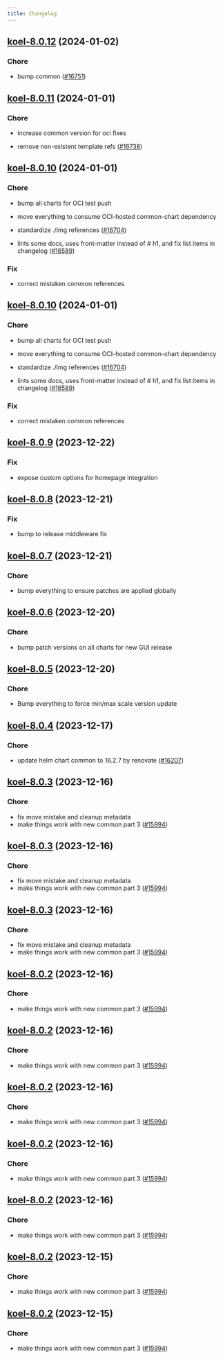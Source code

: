 ```yaml
---
title: Changelog
---
```




## [koel-8.0.12](https://github.com/truecharts/charts/compare/koel-8.0.11...koel-8.0.12) (2024-01-02)

### Chore



- bump common ([#16751](https://github.com/truecharts/charts/issues/16751))


## [koel-8.0.11](https://github.com/truecharts/charts/compare/koel-8.0.10...koel-8.0.11) (2024-01-01)

### Chore



- increase common version for oci fixes

- remove non-existent template refs ([#16738](https://github.com/truecharts/charts/issues/16738))


## [koel-8.0.10](https://github.com/truecharts/charts/compare/koel-8.0.9...koel-8.0.10) (2024-01-01)

### Chore



- bump all charts for OCI test push

- move everything to consume OCI-hosted common-chart dependency

- standardize ./img references ([#16704](https://github.com/truecharts/charts/issues/16704))

- lints some docs, uses front-matter instead of # h1, and fix list items in changelog ([#16589](https://github.com/truecharts/charts/issues/16589))

### Fix



- correct mistaken common references


## [koel-8.0.10](https://github.com/truecharts/charts/compare/koel-8.0.9...koel-8.0.10) (2024-01-01)

### Chore



- bump all charts for OCI test push

- move everything to consume OCI-hosted common-chart dependency

- standardize ./img references ([#16704](https://github.com/truecharts/charts/issues/16704))

- lints some docs, uses front-matter instead of # h1, and fix list items in changelog ([#16589](https://github.com/truecharts/charts/issues/16589))

### Fix



- correct mistaken common references
## [koel-8.0.9](https://github.com/truecharts/charts/compare/koel-8.0.8...koel-8.0.9) (2023-12-22)

### Fix

- expose custom options for homepage integration

## [koel-8.0.8](https://github.com/truecharts/charts/compare/koel-8.0.7...koel-8.0.8) (2023-12-21)

### Fix

- bump to release middleware fix

## [koel-8.0.7](https://github.com/truecharts/charts/compare/koel-8.0.6...koel-8.0.7) (2023-12-21)

### Chore

- bump everything to ensure patches are applied globally

## [koel-8.0.6](https://github.com/truecharts/charts/compare/koel-8.0.5...koel-8.0.6) (2023-12-20)

### Chore

- bump patch versions on all charts for new GUI release

## [koel-8.0.5](https://github.com/truecharts/charts/compare/koel-8.0.4...koel-8.0.5) (2023-12-20)

### Chore

- Bump everything to force min/max scale version update

## [koel-8.0.4](https://github.com/truecharts/charts/compare/koel-8.0.3...koel-8.0.4) (2023-12-17)

### Chore

- update helm chart common to 16.2.7 by renovate ([#16207](https://github.com/truecharts/charts/issues/16207))

## [koel-8.0.3](https://github.com/truecharts/charts/compare/koel-7.0.3...koel-8.0.3) (2023-12-16)

### Chore

- fix move mistake and cleanup metadata
- make things work with new common part 3 ([#15994](https://github.com/truecharts/charts/issues/15994))

## [koel-8.0.3](https://github.com/truecharts/charts/compare/koel-7.0.3...koel-8.0.3) (2023-12-16)

### Chore

- fix move mistake and cleanup metadata
- make things work with new common part 3 ([#15994](https://github.com/truecharts/charts/issues/15994))

## [koel-8.0.3](https://github.com/truecharts/charts/compare/koel-7.0.3...koel-8.0.3) (2023-12-16)

### Chore

- fix move mistake and cleanup metadata
- make things work with new common part 3 ([#15994](https://github.com/truecharts/charts/issues/15994))

## [koel-8.0.2](https://github.com/truecharts/charts/compare/koel-7.0.3...koel-8.0.2) (2023-12-16)

### Chore

- make things work with new common part 3 ([#15994](https://github.com/truecharts/charts/issues/15994))

## [koel-8.0.2](https://github.com/truecharts/charts/compare/koel-7.0.3...koel-8.0.2) (2023-12-16)

### Chore

- make things work with new common part 3 ([#15994](https://github.com/truecharts/charts/issues/15994))

## [koel-8.0.2](https://github.com/truecharts/charts/compare/koel-7.0.3...koel-8.0.2) (2023-12-16)

### Chore

- make things work with new common part 3 ([#15994](https://github.com/truecharts/charts/issues/15994))

## [koel-8.0.2](https://github.com/truecharts/charts/compare/koel-7.0.3...koel-8.0.2) (2023-12-16)

### Chore

- make things work with new common part 3 ([#15994](https://github.com/truecharts/charts/issues/15994))

## [koel-8.0.2](https://github.com/truecharts/charts/compare/koel-7.0.3...koel-8.0.2) (2023-12-16)

### Chore

- make things work with new common part 3 ([#15994](https://github.com/truecharts/charts/issues/15994))

## [koel-8.0.2](https://github.com/truecharts/charts/compare/koel-7.0.3...koel-8.0.2) (2023-12-15)

### Chore

- make things work with new common part 3 ([#15994](https://github.com/truecharts/charts/issues/15994))

## [koel-8.0.2](https://github.com/truecharts/charts/compare/koel-7.0.3...koel-8.0.2) (2023-12-15)

### Chore

- make things work with new common part 3 ([#15994](https://github.com/truecharts/charts/issues/15994))
